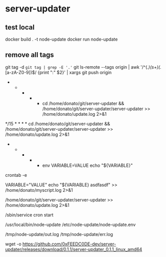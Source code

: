 # server-updater

## test local
docker build . -t node-update
docker run node-update

## remove all tags
git tag -d `git tag | grep -E '.'`
git ls-remote --tags origin | awk '/^(.*)(s+)(.*[a-zA-Z0-9])$/ {print ":" $2}' | xargs git push origin

* * * * * cd /home/donato/git/server-updater && /home/donato/git/server-updater/server-updater >> /home/donato/update.log 2>&1

*/15 * * * * cd /home/donato/git/server-updater && /home/donato/git/server-updater/server-updater >> /home/donato/update.log 2>&1

* * * * *   env VARIABLE=VALUE echo "${VARIABLE}"

crontab -e

VARIABLE="VALUE" echo "${VARIABLE} asdfasdf" >> /home/donato/myscript.log 2>&1

/home/donato/git/server-updater/server-updater >> /home/donato/update.log 2>&1

/sbin/service cron start

/usr/local/bin/node-update
/etc/node-update/node-update.env

/tmp/node-update/out.log
/tmp/node-update/err.log

wget -o https://github.com/0xFEEDC0DE-dev/server-updater/releases/download/0.1.1/server-updater_0.1.1_linux_amd64
